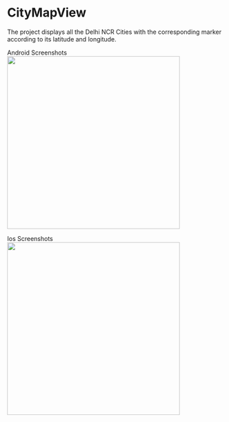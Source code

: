 # CityMapView

The project displays all the Delhi NCR Cities with the corresponding marker according to its latitude and longitude.

Android Screenshots
<img src="https://i.imgur.com/Itbhi7s.jpg" height="400">

Ios Screenshots
<img src="https://i.imgur.com/ssvo3iD.png" height="400">



